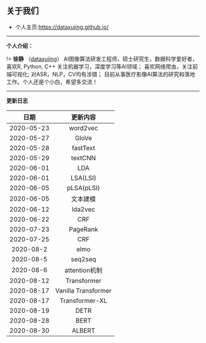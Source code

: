 
## 关于我们

+ 个人主页:https://dataxujing.github.io/

------

**个人介绍：**

!> **徐静** （[dataxujing](https://github.com/DataXujing)） AI图像算法研发工程师，硕士研究生，数据科学爱好者，喜欢R, Python, C++ 关注机器学习，深度学习等AI领域； 喜欢网络爬虫，关注前端可视化; 对ASR，NLP，CV均有涉猎；
目前从事医疗影像AI算法的研究和落地工作。个人还是个小白，希望多交流！

------

**更新日志**

|    日期              |   更新内容                |
|:--------------------:|:------------------------:|
|2020-05-23            |  word2vec                |
|2020-05-27            |  GloVe                   |
|2020-05-28            |  fastText                |
|2020-05-29            |  textCNN                 |
|2020-06-01            |  LDA                     |
|2020-06-01            |  LSA(LSI)                |
|2020-06-05            |  pLSA(pLSI)              |
|2020-06-05            |  文本建模                 |
|2020-06-12            |  lda2vec                 |
|2020-06-22            |  CRF                     |
|2020-07-23            |  PageRank                |
|2020-07-25            |  CRF                     |
|2020-08-2             |  elmo                    |
|2020-08-5             |  seq2seq                 |
|2020-08-6             |  attention机制            |
|2020-08-12            |  Transformer             |
|2020-08-17            |  Vanilla Transformer     |
|2020-08-17            |  Transformer-XL          |
|2020-08-19            |  DETR                    |
|2020-08-28            |  BERT                    |
|2020-08-30            |  ALBERT                  |






















